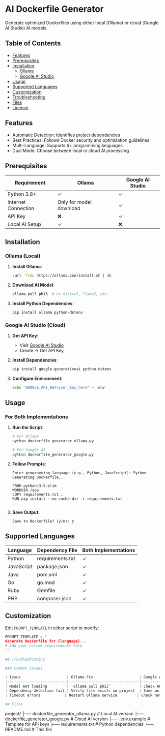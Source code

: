 
# AI Dockerfile Generator

Generate optimized Dockerfiles using either local (Ollama) or cloud (Google AI Studio) AI models.

## Table of Contents
- [Features](#features)
- [Prerequisites](#prerequisites)
- [Installation](#installation)
  - [Ollama](#ollama-local)
  - [Google AI Studio](#google-ai-studio-cloud)
- [Usage](#usage)
- [Supported Languages](#supported-languages)
- [Customization](#customization)
- [Troubleshooting](#troubleshooting)
- [Files](#files)
- [License](#license)

## Features

- Automatic Detection: Identifies project dependencies
- Best Practices: Follows Docker security and optimization guidelines
- Multi-Language: Supports 6+ programming languages
- Dual Mode: Choose between local or cloud AI processing

## Prerequisites

| Requirement          | Ollama | Google AI Studio |
|----------------------|--------|------------------|
| Python 3.8+          | ✓      | ✓                |
| Internet Connection  | Only for model download | ✓                |
| API Key              | ❌      | ✓                |
| Local AI Setup       | ✓      | ❌                |

## Installation

### Ollama (Local)

1. **Install Ollama**:
   ```bash
   curl -fsSL https://ollama.com/install.sh | sh
   ```

2. **Download AI Model**:
   ```bash
   ollama pull phi3  # or mistral, llama2, etc.
   ```

3. **Install Python Dependencies**:
   ```bash
   pip install ollama python-dotenv
   ```

### Google AI Studio (Cloud)

1. **Get API Key**:
   - Visit [Google AI Studio](https://aistudio.google.com/)
   - Create → Get API Key

2. **Install Dependencies**:
   ```bash
   pip install google-generativeai python-dotenv
   ```

3. **Configure Environment**:
   ```bash
   echo "GOOGLE_API_KEY=your_key_here" > .env
   ```

## Usage

### For Both Implementations

1. **Run the Script**:
   ```bash
   # For Ollama
   python dockerfile_generator_ollama.py

   # For Google AI
   python dockerfile_generator_google.py
   ```

2. **Follow Prompts**:
   ```
   Enter programming language (e.g., Python, JavaScript): Python
   Generating Dockerfile...
   
   FROM python:3.9-slim
   WORKDIR /app
   COPY requirements.txt .
   RUN pip install --no-cache-dir -r requirements.txt
   ...
   ```

3. **Save Output**:
   ```
   Save to Dockerfile? (y/n): y
   ```

## Supported Languages

| Language   | Dependency File | Both Implementations |
|------------|-----------------|----------------------|
| Python     | requirements.txt| ✓                    |
| JavaScript | package.json    | ✓                    |
| Java       | pom.xml         | ✓                    |
| Go         | go.mod          | ✓                    |
| Ruby       | Gemfile         | ✓                    |
| PHP        | composer.json   | ✓                    |

## Customization

Edit `PROMPT_TEMPLATE` in either script to modify:

```python
PROMPT_TEMPLATE = "
Generate Dockerfile for {language}...
# Add your custom requirements here
""

## Troubleshooting

### Common Issues

| Issue                     | Ollama Fix                     | Google AI Fix                     |
|---------------------------|--------------------------------|-----------------------------------|
| Model not loading         | `ollama pull phi3`             | Check API key in .env             |
| Dependency detection fail | Verify file exists in project  | Same as Ollama                    |
| Timeout errors           | Restart Ollama service         | Check network connection          |

## Files

```
project/
├── dockerfile_generator_ollama.py   # Local AI version
├── dockerfile_generator_google.py   # Cloud AI version
├── .env.example                    # Template for API keys
├── requirements.txt                # Python dependencies
└── README.md                       # This file
```

